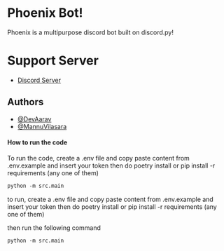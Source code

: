 
# Phoenix Bot!

Phoenix is a multipurpose discord bot built on discord.py!


# Support Server

- [Discord Server](https://discord.gg/E46ZfJbPHj)


## Authors

- [@DevAarav](https://github.com/DevAarav)
- [@MannuVilasara](https://github.com/MannuVilasara)


#### How to run the code

To run the code, create a .env file and copy paste content from .env.example and insert your token
then do poetry install or pip install -r requirements (any one of them)

```ps
python -m src.main
```
    

to run, create a .env file and copy paste content from .env.example and insert your token
then do poetry install or pip install -r requirements (any one of them)

then run the following command

```ps
python -m src.main
```
